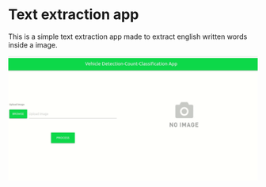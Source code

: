 # Text extraction app

This is a simple text extraction app made to extract english written words inside a image.

![alt text](https://github.com/brunhs/projects/blob/main/vehicle-detection-app/readme_img.gif)
